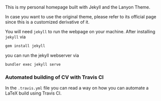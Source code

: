 This is my personal homepage built with Jekyll and the Lanyon Theme. 

In case you want to use the original theme, please refer to its official page since this is a customized derivative of it.

You will need `jekyll` to run the webpage on your machine. After installing `jekyll` via
```bash
gem install jekyll
```
you can run the jekyll webserver via
```bash
bundler exec jekyll serve
```

### Automated building of CV with Travis CI

In the `.travis.yml` file you can read a way on how you can automate a LaTeX build using Travis CI.  
